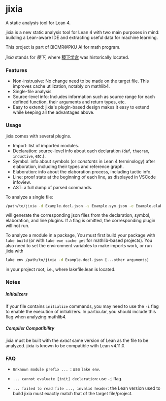 # jixia

A static analysis tool for Lean 4.

jixia is a new static analysis tool for Lean 4 with two main purposes in mind: building a Lean-aware IDE and extracting
useful data for machine learning.

This project is part of BICMR@PKU AI for math program.

*jixia* stands for *稷下*, where [稷下学宫](https://en.wikipedia.org/wiki/Jixia_Academy) was historically located.

### Features

- Non-instrusive:  No change need to be made on the target file.  This improves cache utilization, notably on mathlib4.
- Single-file analysis
- Source-level info:  Includes information such as source range for each defined function, their arguments and return
  types, etc.
- Easy to extend:  jixia's plugin-based design makes it easy to extend while keeping all the advantages above.

### Usage

jixia comes with several plugins.
- Import: list of imported modules.
- Declaration: source-level info about each declaration (`def`, `theorem`, `inductive`, etc.).
- Symbol: info about symbols (or _constants_ in Lean 4 terminology) after elaboration, including their types and
  reference graph.
- Elaboration: info about the elaboration process, including tactic info.
- Line: proof state at the beginning of each line, as displayed in VSCode infoview.
- AST: a full dump of parsed commands.

To analyze a single file:
```sh
/path/to/jixia -d Example.decl.json -s Example.sym.json -e Example.elab.json -l Example.lines.json Example.lean
```
will generate the corresponding json files from the declaration, symbol, elaboration, and line plugins.  If a flag is
omitted, the corresponding plugin will not run.

To analyze a module in a package, You must first build your package with `lake build` (or with `lake exe cache get`
for mathlib-based projects).  You also need to set the environment variables to make imports work, or run jixia with
```sh
lake env /path/to/jixia -d Example.decl.json [...other arguments]
```
in your project root, i.e., where lakefile.lean is located.

### Notes

##### Initializers

If your file contains `initialize` commands, you may need to use the `-i` flag to enable the execution of
initializers. In particular, you should include this flag when analyzing mathlib4.

##### Compiler Compatibility

jixia must be built with the *exact* same version of Lean as the file to be analyzed.  jixia is
known to be compatible with Lean v4.11.0.

### FAQ

- `Unknown module prefix ... `: use `lake env`.

- `... cannot evaluate [init] declaration`: use `-i` flag.

- `... failed to read file ..., invalid header`: the Lean version used to build jixia must exactly match that of the target file/project.
